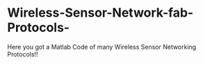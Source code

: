 # Wireless-Sensor-Network-fab-Protocols-
Here you got a Matlab Code of many Wireless Sensor Networking Protocols!!
